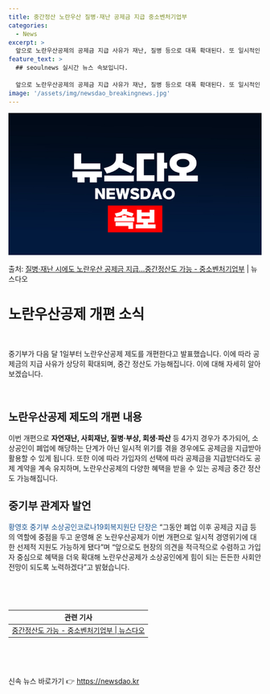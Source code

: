 ```yaml
---
title: 중간정산 노란우산 질병·재난 공제금 지급 중소벤처기업부
categories:
  - News
excerpt: >
  앞으로 노란우산공제의 공제금 지급 사유가 재난, 질병 등으로 대폭 확대된다. 또 일시적인 경영위기를 겪으면 …
feature_text: >
  ## seoulnews 실시간 뉴스 속보입니다.

  앞으로 노란우산공제의 공제금 지급 사유가 재난, 질병 등으로 대폭 확대된다. 또 일시적인 경영위기를 겪으면 …
image: '/assets/img/newsdao_breakingnews.jpg'
---
```


![뉴스다오 속보](/assets/img/newsdao_breakingnews.jpg)

<p>출처: <a href="https://newsdao.kr/3939" rel="dofollow">질병·재난 시에도 노란우산 공제금 지급…중간정산도 가능 - 중소벤처기업부</a> | 뉴스다오</p>

<h1 data-ke-size="size26"><b>노란우산공제 개편 소식</b></h1>
<p data-ke-size="size16">&nbsp;</p>
중기부가 다음 달 1일부터 노란우산공제 제도를 개편한다고 발표했습니다. 이에 따라 공제금의 지급 사유가 상당히 확대되며, 중간 정산도 가능해집니다. 이에 대해 자세히 알아보겠습니다.
<p data-ke-size="size16">&nbsp;</p>

<h2 data-ke-size="size26">노란우산공제 제도의 개편 내용</h2>

<p data-ke-size="size16">이번 개편으로 <b>자연재난, 사회재난, 질병·부상, 회생·파산</b> 등 4가지 경우가 추가되어, 소상공인이 폐업에 해당하는 단계가 아닌 일시적 위기를 겪을 경우에도 공제금을 지급받아 활용할 수 있게 됩니다. 또한 이에 따라 가입자의 선택에 따라 공제금을 지급받더라도 공제 계약을 계속 유지하며, 노란우산공제의 다양한 혜택을 받을 수 있는 공제금 중간 정산도 가능해집니다.</p>

<h2 data-ke-size="size26">중기부 관계자 발언</h2>

<p data-ke-size="size16"><span style="color: #1a5490;">황영호 중기부 소상공인코로나19회복지원단 단장은</span> “그동안 폐업 이후 공제금 지급 등의 역할에 중점을 두고 운영해 온 노란우산공제가 이번 개편으로 일시적 경영위기에 대한 선제적 지원도 가능하게 됐다”며 “앞으로도 현장의 의견을 적극적으로 수렴하고 가입자 중심으로 혜택을 더욱 확대해 노란우산공제가 소상공인에게 힘이 되는 든든한 사회안전망이 되도록 노력하겠다”고 밝혔습니다.</p>
<p data-ke-size="size16">&nbsp;</p>

<p data-ke-size="size16">&nbsp;</p>
<table>
<thead>
<tr>
<th style="text-align: center;">관련 기사</th>
</tr>
</thead>
<tbody>
<tr>
<td style="text-align: center;"><a href="https://newsdao.kr/3939">중간정산도 가능 - 중소벤처기업부 | 뉴스다오</a></td>
</tr>
</tbody>
</table>
<p data-ke-size="size16">&nbsp;</p>
<p data-ke-size="size16">&nbsp;</p> 

신속 뉴스 바로가기 👉 <a href="https://newsdao.kr" rel="dofollow">https://newsdao.kr</a>


